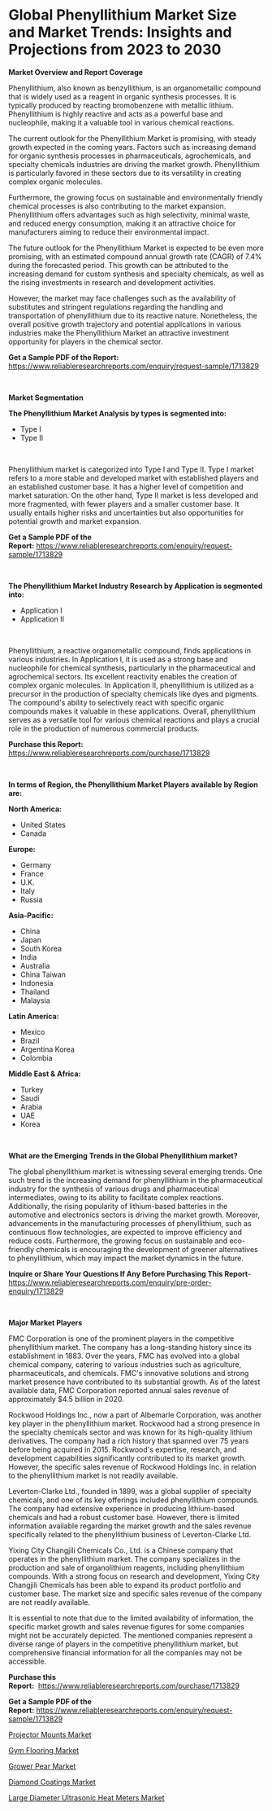 <p><h1>Global Phenyllithium Market Size and Market Trends: Insights and Projections from 2023 to 2030</h1></p><p><strong>Market Overview and Report Coverage</strong></p>
<p><p>Phenyllithium, also known as benzyllithium, is an organometallic compound that is widely used as a reagent in organic synthesis processes. It is typically produced by reacting bromobenzene with metallic lithium. Phenyllithium is highly reactive and acts as a powerful base and nucleophile, making it a valuable tool in various chemical reactions.</p><p>The current outlook for the Phenyllithium Market is promising, with steady growth expected in the coming years. Factors such as increasing demand for organic synthesis processes in pharmaceuticals, agrochemicals, and specialty chemicals industries are driving the market growth. Phenyllithium is particularly favored in these sectors due to its versatility in creating complex organic molecules.</p><p>Furthermore, the growing focus on sustainable and environmentally friendly chemical processes is also contributing to the market expansion. Phenyllithium offers advantages such as high selectivity, minimal waste, and reduced energy consumption, making it an attractive choice for manufacturers aiming to reduce their environmental impact.</p><p>The future outlook for the Phenyllithium Market is expected to be even more promising, with an estimated compound annual growth rate (CAGR) of 7.4% during the forecasted period. This growth can be attributed to the increasing demand for custom synthesis and specialty chemicals, as well as the rising investments in research and development activities.</p><p>However, the market may face challenges such as the availability of substitutes and stringent regulations regarding the handling and transportation of phenyllithium due to its reactive nature. Nonetheless, the overall positive growth trajectory and potential applications in various industries make the Phenyllithium Market an attractive investment opportunity for players in the chemical sector.</p></p>
<p><strong>Get a Sample PDF of the Report:</strong> <a href="https://www.reliableresearchreports.com/enquiry/request-sample/1713829">https://www.reliableresearchreports.com/enquiry/request-sample/1713829</a></p>
<p>&nbsp;</p>
<p><strong>Market Segmentation</strong></p>
<p><strong>The Phenyllithium Market Analysis by types is segmented into:</strong></p>
<p><ul><li>Type I</li><li>Type II</li></ul></p>
<p>&nbsp;</p>
<p><p>Phenyllithium market is categorized into Type I and Type II. Type I market refers to a more stable and developed market with established players and an established customer base. It has a higher level of competition and market saturation. On the other hand, Type II market is less developed and more fragmented, with fewer players and a smaller customer base. It usually entails higher risks and uncertainties but also opportunities for potential growth and market expansion.</p></p>
<p><strong>Get a Sample PDF of the Report:</strong>&nbsp;<a href="https://www.reliableresearchreports.com/enquiry/request-sample/1713829">https://www.reliableresearchreports.com/enquiry/request-sample/1713829</a></p>
<p>&nbsp;</p>
<p><strong>The Phenyllithium Market Industry Research by Application is segmented into:</strong></p>
<p><ul><li>Application I</li><li>Application II</li></ul></p>
<p>&nbsp;</p>
<p><p>Phenyllithium, a reactive organometallic compound, finds applications in various industries. In Application I, it is used as a strong base and nucleophile for chemical synthesis, particularly in the pharmaceutical and agrochemical sectors. Its excellent reactivity enables the creation of complex organic molecules. In Application II, phenyllithium is utilized as a precursor in the production of specialty chemicals like dyes and pigments. The compound's ability to selectively react with specific organic compounds makes it valuable in these applications. Overall, phenyllithium serves as a versatile tool for various chemical reactions and plays a crucial role in the production of numerous commercial products.</p></p>
<p><strong>Purchase this Report:</strong>&nbsp; <a href="https://www.reliableresearchreports.com/purchase/1713829">https://www.reliableresearchreports.com/purchase/1713829</a></p>
<p>&nbsp;</p>
<p><strong>In terms of Region, the Phenyllithium Market Players available by Region are:</strong></p>
<p>
    <p> <strong> North America: </strong>
        <ul>
            <li>United States</li>
            <li>Canada</li>
        </ul>
        </p> 
    <p> <strong> Europe: </strong>
        <ul>
            <li>Germany</li>
            <li>France</li>
            <li>U.K.</li>
            <li>Italy</li>
            <li>Russia</li>
        </ul>
        </p> 
    <p> <strong> Asia-Pacific: </strong>
        <ul>
            <li>China</li>
            <li>Japan</li>
            <li>South Korea</li>
            <li>India</li>
            <li>Australia</li>
            <li>China Taiwan</li>
            <li>Indonesia</li>
            <li>Thailand</li>
            <li>Malaysia</li>
        </ul>
        </p> 
    <p> <strong> Latin America: </strong>
        <ul>
            <li>Mexico</li>
            <li>Brazil</li>
            <li>Argentina Korea</li>
            <li>Colombia</li>
        </ul>
        </p> 
    <p> <strong> Middle East & Africa: </strong>
        <ul>
            <li>Turkey</li>
            <li>Saudi</li>
            <li>Arabia</li>
            <li>UAE</li>
            <li>Korea</li>
        </ul>
    </p>
    </p>
<p>&nbsp;</p>
<p><strong>What are the Emerging Trends in the Global Phenyllithium market?</strong></p>
<p><p>The global phenyllithium market is witnessing several emerging trends. One such trend is the increasing demand for phenyllithium in the pharmaceutical industry for the synthesis of various drugs and pharmaceutical intermediates, owing to its ability to facilitate complex reactions. Additionally, the rising popularity of lithium-based batteries in the automotive and electronics sectors is driving the market growth. Moreover, advancements in the manufacturing processes of phenyllithium, such as continuous flow technologies, are expected to improve efficiency and reduce costs. Furthermore, the growing focus on sustainable and eco-friendly chemicals is encouraging the development of greener alternatives to phenyllithium, which may impact the market dynamics in the future.</p></p>
<p><strong>Inquire or Share Your Questions If Any Before Purchasing This Report</strong>- <a href="https://www.reliableresearchreports.com/enquiry/pre-order-enquiry/1713829">https://www.reliableresearchreports.com/enquiry/pre-order-enquiry/1713829</a></p>
<p>&nbsp;</p>
<p><strong>Major Market Players</strong></p>
<p><p>FMC Corporation is one of the prominent players in the competitive phenyllithium market. The company has a long-standing history since its establishment in 1883. Over the years, FMC has evolved into a global chemical company, catering to various industries such as agriculture, pharmaceuticals, and chemicals. FMC's innovative solutions and strong market presence have contributed to its substantial growth. As of the latest available data, FMC Corporation reported annual sales revenue of approximately $4.5 billion in 2020.</p><p>Rockwood Holdings Inc., now a part of Albemarle Corporation, was another key player in the phenyllithium market. Rockwood had a strong presence in the specialty chemicals sector and was known for its high-quality lithium derivatives. The company had a rich history that spanned over 75 years before being acquired in 2015. Rockwood's expertise, research, and development capabilities significantly contributed to its market growth. However, the specific sales revenue of Rockwood Holdings Inc. in relation to the phenyllithium market is not readily available.</p><p>Leverton-Clarke Ltd., founded in 1899, was a global supplier of specialty chemicals, and one of its key offerings included phenyllithium compounds. The company had extensive experience in producing lithium-based chemicals and had a robust customer base. However, there is limited information available regarding the market growth and the sales revenue specifically related to the phenyllithium business of Leverton-Clarke Ltd.</p><p>Yixing City Changjili Chemicals Co., Ltd. is a Chinese company that operates in the phenyllithium market. The company specializes in the production and sale of organolithium reagents, including phenyllithium compounds. With a strong focus on research and development, Yixing City Changjili Chemicals has been able to expand its product portfolio and customer base. The market size and specific sales revenue of the company are not readily available.</p><p>It is essential to note that due to the limited availability of information, the specific market growth and sales revenue figures for some companies might not be accurately depicted. The mentioned companies represent a diverse range of players in the competitive phenyllithium market, but comprehensive financial information for all the companies may not be accessible.</p></p>
<p><strong>Purchase this Report:</strong>&nbsp;&nbsp;<a href="https://www.reliableresearchreports.com/purchase/1713829">https://www.reliableresearchreports.com/purchase/1713829</a></p>
<p></p>
<p><strong>Get a Sample PDF of the Report:</strong>&nbsp;<a href="https://www.reliableresearchreports.com/enquiry/request-sample/1713829">https://www.reliableresearchreports.com/enquiry/request-sample/1713829</a></p>
<p><p><a href="https://www.linkedin.com/pulse/projector-mounts-market-size-share-global-analysis-report-6us4c/">Projector Mounts Market</a></p><p><a href="https://www.linkedin.com/pulse/decoding-gym-flooring-market-deep-dive-latest-trends-segmentation-qijyc/">Gym Flooring Market</a></p><p><a href="https://medium.com/@jerez43343/grower-pear-market-exploring-market-share-market-trends-and-future-growth-5a9d84747ed9">Grower Pear Market</a></p><p><a href="https://www.linkedin.com/pulse/diamond-coatings-market-size-2023-2030-global-industrial-o3u4c/">Diamond Coatings Market</a></p><p><a href="https://medium.com/@moribenton733320/large-diameter-ultrasonic-heat-meters-market-share-evolution-and-market-growth-trends-2023-2030-a9e1343141a9">Large Diameter Ultrasonic Heat Meters Market</a></p></p>